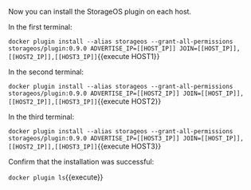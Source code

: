 Now you can install the StorageOS plugin on each host.

In the first terminal:

`docker plugin install --alias storageos --grant-all-permissions storageos/plugin:0.9.0 ADVERTISE_IP=[[HOST_IP]] JOIN=[[HOST_IP]],[[HOST2_IP]],[[HOST3_IP]]`{{execute HOST1}}

In the second terminal:

`docker plugin install --alias storageos --grant-all-permissions storageos/plugin:0.9.0 ADVERTISE_IP=[[HOST2_IP]] JOIN=[[HOST_IP]],[[HOST2_IP]],[[HOST3_IP]]`{{execute HOST2}}

In the third terminal:

`docker plugin install --alias storageos --grant-all-permissions storageos/plugin:0.9.0 ADVERTISE_IP=[[HOST3_IP]] JOIN=[[HOST_IP]],[[HOST2_IP]],[[HOST3_IP]]`{{execute HOST3}}

Confirm that the installation was successful:

`docker plugin ls`{{execute}}
